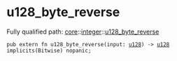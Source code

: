 # u128_byte_reverse

Fully qualified path: [core](./core.md)::[integer](./core-integer.md)::[u128_byte_reverse](./core-integer-u128_byte_reverse.md)

<pre><code class="language-cairo">pub extern fn u128_byte_reverse(input: <a href="core-integer-u128.html">u128</a>) -&gt; <a href="core-integer-u128.html">u128</a> implicits(Bitwise) nopanic;</code></pre>


